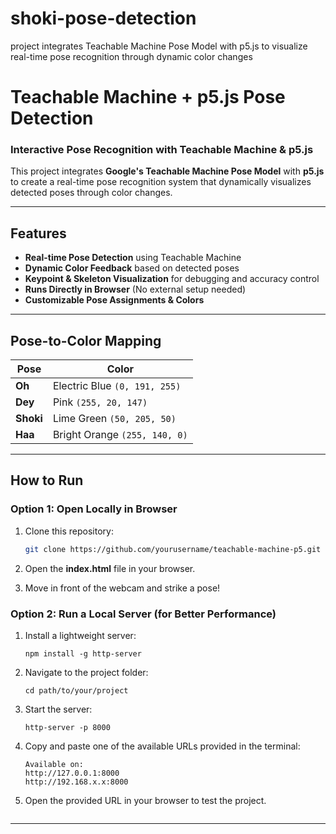 # shoki-pose-detection
project integrates Teachable Machine Pose Model with p5.js to visualize real-time pose recognition through dynamic color changes
# Teachable Machine + p5.js Pose Detection

### Interactive Pose Recognition with Teachable Machine & p5.js

This project integrates **Google's Teachable Machine Pose Model** with **p5.js** to create a real-time pose recognition system that dynamically visualizes detected poses through color changes. 

---

## Features

- **Real-time Pose Detection** using Teachable Machine
- **Dynamic Color Feedback** based on detected poses
- **Keypoint & Skeleton Visualization** for debugging and accuracy control
- **Runs Directly in Browser** (No external setup needed)
- **Customizable Pose Assignments & Colors**

---

## Pose-to-Color Mapping

| Pose      | Color                         |
| --------- | ----------------------------- |
| **Oh**    | Electric Blue `(0, 191, 255)` |
| **Dey**   | Pink `(255, 20, 147)`         |
| **Shoki** | Lime Green `(50, 205, 50)`    |
| **Haa**   | Bright Orange `(255, 140, 0)` |

---

## How to Run

### **Option 1: Open Locally in Browser**

1. Clone this repository:
    
    ```bash
    git clone https://github.com/yourusername/teachable-machine-p5.git
    ```
    
2. Open the **index.html** file in your browser.
3. Move in front of the webcam and strike a pose!

### **Option 2: Run a Local Server (for Better Performance)**

1. Install a lightweight server:
    
    ```
    npm install -g http-server
    ```
    
2. Navigate to the project folder:
    
    ```
    cd path/to/your/project
    ```
    
3. Start the server:
    
    ```
    http-server -p 8000
    ```
    
4. Copy and paste one of the available URLs provided in the terminal:
    
    ```
    Available on:
    http://127.0.0.1:8000
    http://192.168.x.x:8000
    ```
    
5. Open the provided URL in your browser to test the project.
    
    ```

---

